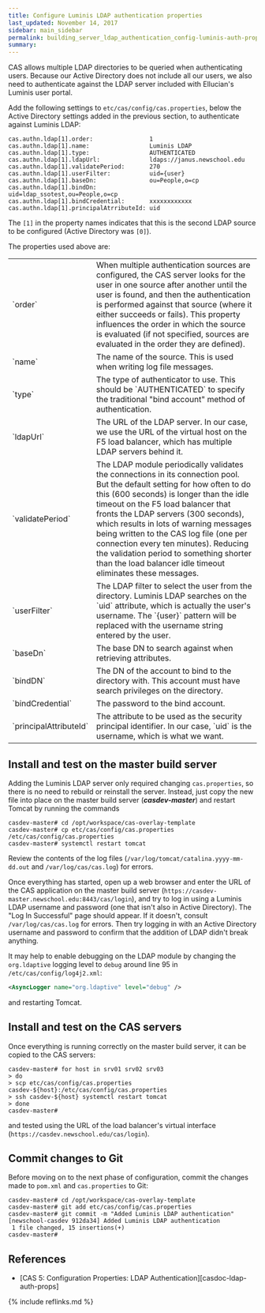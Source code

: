 ```yaml
---
title: Configure Luminis LDAP authentication properties
last_updated: November 14, 2017
sidebar: main_sidebar
permalink: building_server_ldap_authentication_config-luminis-auth-properties.html
summary:
---
```


CAS allows multiple LDAP directories to be queried when authenticating users. Because our Active Directory does not include all our users, we also need to authenticate against the LDAP server included with Ellucian's Luminis user portal.

Add the following settings to `etc/cas/config/cas.properties`, below the Active Directory settings added in the previous section, to authenticate against Luminis LDAP:

```properties
cas.authn.ldap[1].order:                1
cas.authn.ldap[1].name:                 Luminis LDAP
cas.authn.ldap[1].type:                 AUTHENTICATED
cas.authn.ldap[1].ldapUrl:              ldaps://janus.newschool.edu
cas.authn.ldap[1].validatePeriod:       270
cas.authn.ldap[1].userFilter:           uid={user}
cas.authn.ldap[1].baseDn:               ou=People,o=cp
cas.authn.ldap[1].bindDn:               uid=ldap_ssotest,ou=People,o=cp
cas.authn.ldap[1].bindCredential:       xxxxxxxxxxxx
cas.authn.ldap[1].principalAtrributeId: uid
```

The `[1]` in the property names indicates that this is the second LDAP source to be configured (Active Directory was `[0]`).

The properties used above are:

<table>
    <colgroup>
        <col width="25%" />
        <col width="75%" />
    </colgroup>
    <tbody>
        <tr>
            <td markdown="span">`order`</td>
            <td markdown="span">When multiple authentication sources are configured, the CAS server looks for the user in one source after another until the user is found, and then the authentication is performed against that source (where it either succeeds or fails). This property influences the order in which the source is evaluated (if not specified, sources are evaluated in the order they are defined).</td>
        </tr>
        <tr>
           <td markdown="span">`name`</td>
           <td markdown="span">The name of the source. This is used when writing log file messages.</td>
        </tr>
        <tr>
            <td markdown="span">`type`</td>
            <td markdown="span">The type of authenticator to use. This should be `AUTHENTICATED` to specify the traditional "bind account" method of authentication.</td>
        </tr>
        <tr>
            <td markdown="span">`ldapUrl`</td>
            <td markdown="span">The URL of the LDAP server. In our case, we use the URL of the virtual host on the F5 load balancer, which has multiple LDAP servers behind it.</td>
        </tr>
        <tr>
            <td markdown="span">`validatePeriod`</td>
            <td markdown="span">The LDAP module periodically validates the connections in its connection pool. But the default setting for how often to do this (600 seconds) is longer than the idle timeout on the F5 load balancer that fronts the LDAP servers (300 seconds), which results in lots of warning messages being written to the CAS log file (one per connection every ten minutes). Reducing the validation period to something shorter than the load balancer idle timeout eliminates these messages.</td>
        </tr>
        <tr>
            <td markdown="span">`userFilter`</td>
            <td markdown="span">The LDAP filter to select the user from the directory. Luminis LDAP searches on the `uid` attribute, which is actually the user's username. The `{user}` pattern will be replaced with the username string entered by the user.</td>
        </tr>
        <tr>
            <td markdown="span">`baseDn`</td>
            <td markdown="span">The base DN to search against when retrieving attributes.</td>
        </tr>
        <tr>
            <td markdown="span">`bindDN`</td>
            <td markdown="span">The DN of the account to bind to the directory with. This account must have search privileges on the directory.</td>
        </tr>
        <tr>
            <td markdown="span">`bindCredential`</td>
            <td markdown="span">The password to the bind account.</td>
        </tr>
        <tr>
            <td markdown="span">`principalAttributeId`</td>
            <td markdown="span">The attribute to be used as the security principal identifier. In our case, `uid` is the username, which is what we want.</td>
        </tr>
    </tbody>
</table>

## Install and test on the master build server

Adding the Luminis LDAP server only required changing `cas.properties`, so there is no need to rebuild or reinstall the server. Instead, just copy the new file into place on the master build server (***casdev-master***) and restart Tomcat by running the commands

```console
casdev-master# cd /opt/workspace/cas-overlay-template
casdev-master# cp etc/cas/config/cas.properties /etc/cas/config/cas.properties
casdev-master# systemctl restart tomcat
```

Review the contents of the log files (`/var/log/tomcat/catalina.yyyy-mm-dd.out` and `/var/log/cas/cas.log`) for errors.

Once everything has started, open up a web browser and enter the URL of the CAS application on the master build server (`https://casdev-master.newschool.edu:8443/cas/login`), and try to log in using a Luminis LDAP username and password (one that isn't also in Active Directory). The "Log In Successful" page should appear. If it doesn't, consult `/var/log/cas/cas.log` for errors. Then try logging in with an Active Directory username and password to confirm that the addition of LDAP didn't break anything.

It may help to enable debugging on the LDAP module by changing the `org.ldaptive` logging level to `debug` around line 95 in `/etc/cas/config/log4j2.xml`:

```xml
<AsyncLogger name="org.ldaptive" level="debug" />
```

and restarting Tomcat.

## Install and test on the CAS servers

Once everything is running correctly on the master build server, it can be copied to the CAS servers:

```console
casdev-master# for host in srv01 srv02 srv03
> do
> scp etc/cas/config/cas.properties casdev-${host}:/etc/cas/config/cas.properties
> ssh casdev-${host} systemctl restart tomcat
> done
casdev-master#  
```

and tested using the URL of the load balancer's virtual interface (`https://casdev.newschool.edu/cas/login`).

## Commit changes to Git

Before moving on to the next phase of configuration, commit the changes made to `pom.xml` and `cas.properties` to Git:

```console
casdev-master# cd /opt/workspace/cas-overlay-template
casdev-master# git add etc/cas/config/cas.properties
casdev-master# git commit -m "Added Luminis LDAP authentication"
[newschool-casdev 912da34] Added Luminis LDAP authentication
 1 file changed, 15 insertions(+)
casdev-master#  
```

## References

* [CAS 5: Configuration Properties: LDAP Authentication][casdoc-ldap-auth-props]

{% include reflinks.md %}
